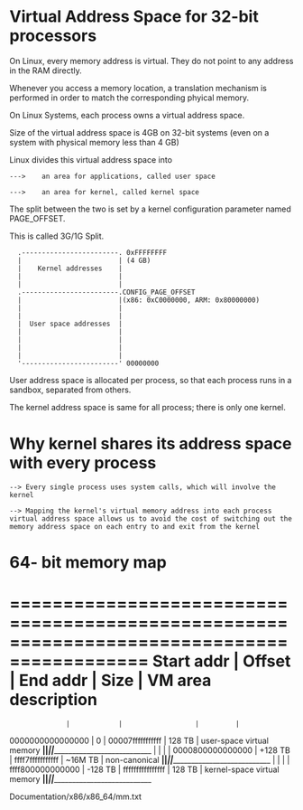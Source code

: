 Virtual Address Space for 32-bit processors
=============================================

On Linux, every memory address is virtual. They do not point to any address in the RAM directly.

Whenever you access a memory location, a translation mechanism is performed in order to match the corresponding phyical memory.

On Linux Systems, each process owns a virtual address space.

Size of the virtual address space is 4GB on 32-bit systems (even on a system with physical memory less than 4 GB)

Linux divides this virtual address space into 

	--->	an area for applications, called user space

	--->	an area for kernel, called kernel space

The split between the two is set by a kernel configuration parameter named PAGE_OFFSET.

This is called 3G/1G Split.

      .------------------------. 0xFFFFFFFF 
      |                        | (4 GB) 
      |    Kernel addresses    | 
      |                        | 
      |                        | 
      .------------------------.CONFIG_PAGE_OFFSET 
      |                        |(x86: 0xC0000000, ARM: 0x80000000) 
      |                        | 
      |                        | 
      |  User space addresses  | 
      |                        | 
      |                        | 
      |                        | 
      |                        | 
      '------------------------' 00000000


User address space is allocated per process, so that each process runs in a sandbox, separated from others.

The kernel address space is same for all process; there is only one kernel.

Why kernel shares its address space  with every process
=========================================================

	--> Every single process uses system calls, which will involve the kernel

	--> Mapping the kernel's virtual memory address into each process virtual address space allows us to avoid the cost of switching out the memory address space on each entry to and exit from the kernel

64- bit memory map
======================

===========================================================================================
    Start addr    |   Offset   |     End addr     |  Size   | VM area description
===========================================================================================
                  |            |                  |         |
 0000000000000000 |    0       | 00007fffffffffff |  128 TB | user-space virtual memory
__________________|____________|__________________|_________|______________________________
                  |            |                  |         |
 0000800000000000 | +128    TB | ffff7fffffffffff | ~16M TB | non-canonical
__________________|____________|__________________|_________|______________________________
                  |            |                  |         |
 ffff800000000000 | -128    TB | ffffffffffffffff |  128 TB | kernel-space virtual memory
__________________|____________|__________________|_________|______________________________

Documentation/x86/x86_64/mm.txt
